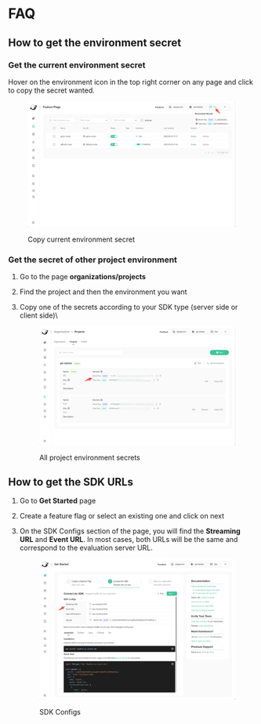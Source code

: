 # FAQ

## How to get the environment secret

### Get the current environment secret

Hover on the environment icon in the top right corner on any page and click to copy the secret wanted.

<figure><img src="../.gitbook/assets/image (111).png" alt=""><figcaption><p>Copy current environment secret</p></figcaption></figure>

### Get the secret of other project environment

1. Go to the page **organizations/projects**
2. Find the project and then the environment you want
3.  Copy one of the secrets according to your SDK type (server side or client side)\


    <figure><img src="../.gitbook/assets/image (116).png" alt=""><figcaption><p>All project environment secrets</p></figcaption></figure>

## How to get the SDK URLs

1. Go to **Get Started** page
2. Create a feature flag or select an existing one and click on next
3.  On the SDK Configs section of the page, you will find the **Streaming URL** and **Event URL**. In most cases, both URLs will be the same and correspond to the evaluation server URL.&#x20;

    <figure><img src="../.gitbook/assets/image (275).png" alt=""><figcaption><p>SDK Configs</p></figcaption></figure>

